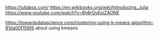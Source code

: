 https://juliabox.com/
https://en.wikibooks.org/wiki/Introducing_Julia
https://www.youtube.com/watch?v=8h8rQyEpiZAONE

https://towardsdatascience.com/clustering-using-k-means-algorithm-81da00f156f6 about using kmeans
